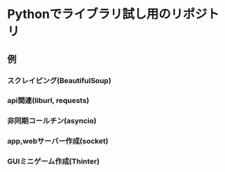 # Pythonでライブラリ試し用のリポジトリ

## 例

### スクレイピング(BeautifulSoup)
### api関連(liburl, requests)
### 非同期コールチン(asyncio)
### app,webサーバー作成(socket)
### GUIミニゲーム作成(Thinter)

